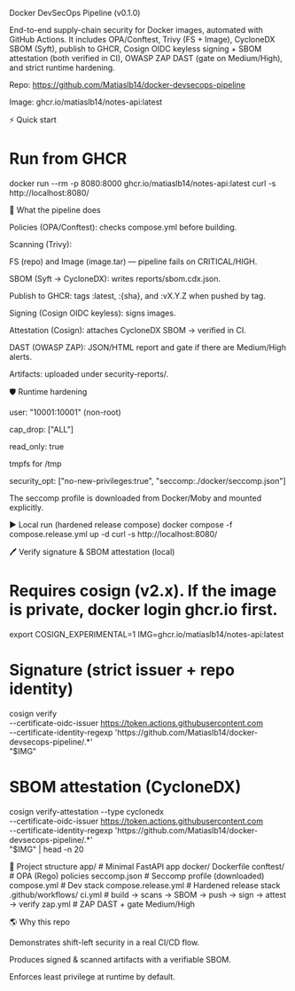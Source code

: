 Docker DevSecOps Pipeline (v0.1.0)

End-to-end supply-chain security for Docker images, automated with GitHub Actions.
It includes OPA/Conftest, Trivy (FS + Image), CycloneDX SBOM (Syft), publish to GHCR, Cosign OIDC keyless signing + SBOM attestation (both verified in CI), OWASP ZAP DAST (gate on Medium/High), and strict runtime hardening.

Repo: https://github.com/Matiaslb14/docker-devsecops-pipeline

Image: ghcr.io/matiaslb14/notes-api:latest

⚡ Quick start
# Run from GHCR
docker run --rm -p 8080:8000 ghcr.io/matiaslb14/notes-api:latest
curl -s http://localhost:8080/

🔐 What the pipeline does

Policies (OPA/Conftest): checks compose.yml before building.

Scanning (Trivy):

FS (repo) and Image (image.tar) — pipeline fails on CRITICAL/HIGH.

SBOM (Syft → CycloneDX): writes reports/sbom.cdx.json.

Publish to GHCR: tags :latest, :{sha}, and :vX.Y.Z when pushed by tag.

Signing (Cosign OIDC keyless): signs images.

Attestation (Cosign): attaches CycloneDX SBOM → verified in CI.

DAST (OWASP ZAP): JSON/HTML report and gate if there are Medium/High alerts.

Artifacts: uploaded under security-reports/.

🛡️ Runtime hardening

user: "10001:10001" (non-root)

cap_drop: ["ALL"]

read_only: true

tmpfs for /tmp

security_opt: ["no-new-privileges:true", "seccomp:./docker/seccomp.json"]

The seccomp profile is downloaded from Docker/Moby and mounted explicitly.

▶️ Local run (hardened release compose)
docker compose -f compose.release.yml up -d
curl -s http://localhost:8080/

🖊️ Verify signature & SBOM attestation (local)
# Requires cosign (v2.x). If the image is private, docker login ghcr.io first.
export COSIGN_EXPERIMENTAL=1
IMG=ghcr.io/matiaslb14/notes-api:latest

# Signature (strict issuer + repo identity)
cosign verify \
  --certificate-oidc-issuer https://token.actions.githubusercontent.com \
  --certificate-identity-regexp 'https://github\.com/Matiaslb14/docker-devsecops-pipeline/.*' \
  "$IMG"

# SBOM attestation (CycloneDX)
cosign verify-attestation --type cyclonedx \
  --certificate-oidc-issuer https://token.actions.githubusercontent.com \
  --certificate-identity-regexp 'https://github\.com/Matiaslb14/docker-devsecops-pipeline/.*' \
  "$IMG" | head -n 20

🧱 Project structure
app/                # Minimal FastAPI app
docker/
  Dockerfile
  conftest/         # OPA (Rego) policies
  seccomp.json      # Seccomp profile (downloaded)
compose.yml         # Dev stack
compose.release.yml # Hardened release stack
.github/workflows/
  ci.yml            # build → scans → SBOM → push → sign → attest → verify
  zap.yml           # ZAP DAST + gate Medium/High

🌎 Why this repo

Demonstrates shift-left security in a real CI/CD flow.

Produces signed & scanned artifacts with a verifiable SBOM.

Enforces least privilege at runtime by default.
